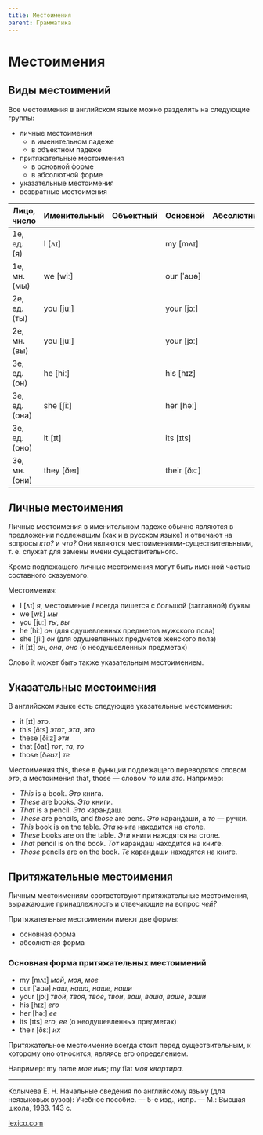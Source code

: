 ```yaml
---
title: Местоимения
parent: Грамматика
---
```


# Местоимения


## Виды местоимений

Все местоимения в английском языке можно разделить на следующие
группы:
- личные местоимения
  - в именительном падеже
  - в объектном падеже
- притяжательные местоимения
  - в основной форме
  - в абсолютной форме
- указательные местоимения
- возвратные местоимения

<div class="narrow" markdown="1">

| Лицо, число   | Именительный | Объектный | Основной    | Абсолютный | Возвратные |
|---------------|--------------|-----------|-------------|------------|------------|
| 1е, ед. (я)   | I [ʌɪ]       |           | my [mʌɪ]    |            |            |
| 1e, мн. (мы)  | we [wiː]     |           | our [ˈaʊə]  |            |            |
| 2e, ед. (ты)  | you [juː]    |           | your [jɔː]  |            |            |
| 2e, мн. (вы)  | you [juː]    |           | your [jɔː]  |            |            |
| 3е, ед. (он)  | he [hiː]     |           | his [hɪz]   |            |            |
| 3е, ед. (она) | she [ʃiː]    |           | her [həː]   |            |            |
| 3е, ед. (оно) | it [ɪt]      |           | its [ɪts]   |            |            |
| 3e, мн. (они) | they [ðeɪ]   |           | their [ðɛː] |            |            |

</div>


## Личные местоимения

Личные местоимения в именительном падеже обычно являются в предложении
подлежащим (как и в русском языке) и отвечают на вопросы *кто?* и
*что?* Они являются местоимениями-существительными, т. е.  служат для
замены имени существительного.

Кроме подлежащего личные местоимения могут быть именной частью
составного сказуемого.

Местоимения:
- I [ʌɪ] *я*, местоимение *I* всегда пишется с большой (заглавной)
  буквы
- we [wiː] *мы*
- you [juː] *ты*, *вы*
- he [hiː] *он* (для одушевленных предметов мужского пола)
- she [ʃiː] *он* (для одушевленных предметов женского пола)
- it [ɪt] *он*, *она*, *оно* (о неодушевленных предметах)

Слово it может быть также указательным местоимением.


## Указательные местоимения

В английском языке есть следующие указательные местоимения:
- it [ɪt] *это*.
- this [ðɪs] *этот*, *эта*, *это*
- these [ðiːz] *эти*
- that [ðat] *тот*, *та*, *то*
- those [ðəʊz] *те*

Местоимения this, these в функции подлежащего переводятся словом
*это*, а местоимения that, those — словом *то* или *это*.  Например:

- *This* is a book.  *Это* книга.
- *These* are books.  *Это* книги.
- *That* is a pencil.  *Это* карандаш.
- *These* are pencils, and *those* are pens.  *Это* карандаши, a *то*
  — ручки.
- *This* book is on the table.  *Эта* книга находится на столе.
- *These* books are on the table.  *Эти* книги находятся на столе.
- *That* pencil is on the book.  *Тот* карандаш находится на книге.
- *Those* pencils are on the book.  *Те* карандаши находятся на книге.


## Притяжательные местоимения

Личным местоимениям соответствуют притяжательные местоимения,
выражающие принадлежность и отвечающие на вопрос *чей?*

Притяжательные местоимения имеют две формы:
- основная форма
- абсолютная форма


### Основная форма притяжательных местоимений

- my [mʌɪ] *мой*, *моя*, *мое*
- our [ˈaʊə] *наш*, *наша*, *наше*, *наши*
- your [jɔː] *твой*, *твоя*, *твое*, *твои*, *ваш*, *ваша*, *ваше*,
  *ваши*
- his [hɪz] *его*
- her [həː] *ee*
- its [ɪts] *его*, *ее* (о неодушевленных предметах)
- their [ðɛː] *их*

Притяжательное местоимение всегда стоит перед существительным, к
которому оно относится, являясь его определением.

Например: my name *мое имя*; my flat *моя квартира*.


---

Колычева Е. Н.  Начальные сведения по английскому языку (для
неязыковых вузов): Учебное пособие. — 5-е изд., испр. — М.: Высшая
школа, 1983. 143 с.

[lexico.com](https://www.lexico.com/)
